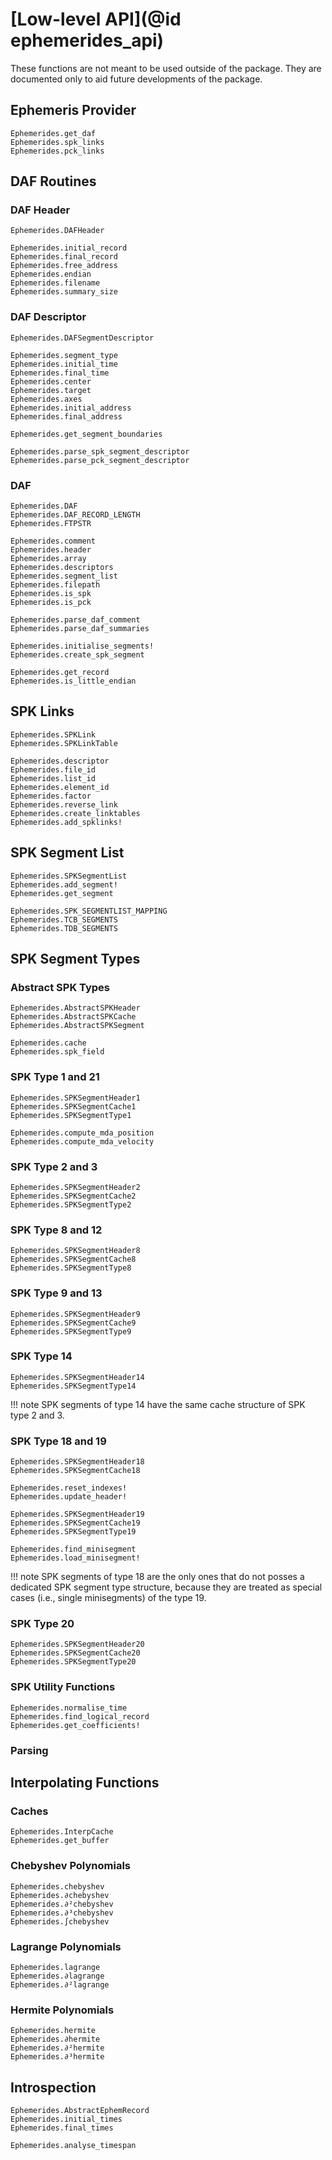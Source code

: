# [Low-level API](@id ephemerides_api)

These functions are not meant to be used outside of the package. They are documented 
only to aid future developments of the package.

## Ephemeris Provider 

```@docs
Ephemerides.get_daf 
Ephemerides.spk_links 
Ephemerides.pck_links
```

## DAF Routines 

### DAF Header
```@docs 
Ephemerides.DAFHeader 

Ephemerides.initial_record 
Ephemerides.final_record 
Ephemerides.free_address
Ephemerides.endian 
Ephemerides.filename 
Ephemerides.summary_size
```

### DAF Descriptor 
```@docs
Ephemerides.DAFSegmentDescriptor 

Ephemerides.segment_type 
Ephemerides.initial_time
Ephemerides.final_time
Ephemerides.center
Ephemerides.target
Ephemerides.axes
Ephemerides.initial_address
Ephemerides.final_address

Ephemerides.get_segment_boundaries

Ephemerides.parse_spk_segment_descriptor
Ephemerides.parse_pck_segment_descriptor
```

### DAF 

```@docs
Ephemerides.DAF
Ephemerides.DAF_RECORD_LENGTH
Ephemerides.FTPSTR

Ephemerides.comment
Ephemerides.header
Ephemerides.array
Ephemerides.descriptors
Ephemerides.segment_list
Ephemerides.filepath
Ephemerides.is_spk
Ephemerides.is_pck

Ephemerides.parse_daf_comment
Ephemerides.parse_daf_summaries

Ephemerides.initialise_segments!
Ephemerides.create_spk_segment

Ephemerides.get_record
Ephemerides.is_little_endian
```

## SPK Links 
```@docs 
Ephemerides.SPKLink 
Ephemerides.SPKLinkTable

Ephemerides.descriptor 
Ephemerides.file_id
Ephemerides.list_id
Ephemerides.element_id
Ephemerides.factor
Ephemerides.reverse_link
Ephemerides.create_linktables
Ephemerides.add_spklinks!
```

## SPK Segment List 
```@docs 
Ephemerides.SPKSegmentList 
Ephemerides.add_segment! 
Ephemerides.get_segment

Ephemerides.SPK_SEGMENTLIST_MAPPING
Ephemerides.TCB_SEGMENTS
Ephemerides.TDB_SEGMENTS
```

## SPK Segment Types 

### Abstract SPK Types 
```@docs 
Ephemerides.AbstractSPKHeader 
Ephemerides.AbstractSPKCache 
Ephemerides.AbstractSPKSegment

Ephemerides.cache 
Ephemerides.spk_field
```

### SPK Type 1 and 21
```@docs 
Ephemerides.SPKSegmentHeader1
Ephemerides.SPKSegmentCache1 
Ephemerides.SPKSegmentType1

Ephemerides.compute_mda_position 
Ephemerides.compute_mda_velocity
```

### SPK Type 2 and 3
```@docs 
Ephemerides.SPKSegmentHeader2
Ephemerides.SPKSegmentCache2
Ephemerides.SPKSegmentType2
```

### SPK Type 8 and 12
```@docs 
Ephemerides.SPKSegmentHeader8
Ephemerides.SPKSegmentCache8
Ephemerides.SPKSegmentType8
```

### SPK Type 9 and 13
```@docs
Ephemerides.SPKSegmentHeader9
Ephemerides.SPKSegmentCache9
Ephemerides.SPKSegmentType9
```

### SPK Type 14
```@docs
Ephemerides.SPKSegmentHeader14
Ephemerides.SPKSegmentType14
```

!!! note 
    SPK segments of type 14 have the same cache structure of SPK type 2 and 3.

### SPK Type 18 and 19
```@docs
Ephemerides.SPKSegmentHeader18
Ephemerides.SPKSegmentCache18

Ephemerides.reset_indexes!
Ephemerides.update_header!

Ephemerides.SPKSegmentHeader19
Ephemerides.SPKSegmentCache19
Ephemerides.SPKSegmentType19

Ephemerides.find_minisegment
Ephemerides.load_minisegment!
```

!!! note 
    SPK segments of type 18 are the only ones that do not posses a dedicated SPK segment type structure, because they are treated as special cases (i.e., single minisegments) of the type 19.

### SPK Type 20
```@docs 
Ephemerides.SPKSegmentHeader20
Ephemerides.SPKSegmentCache20
Ephemerides.SPKSegmentType20
```

### SPK Utility Functions 
```@docs 
Ephemerides.normalise_time
Ephemerides.find_logical_record 
Ephemerides.get_coefficients!
```

### Parsing 

## Interpolating Functions

### Caches 
```@docs 
Ephemerides.InterpCache 
Ephemerides.get_buffer
```

### Chebyshev Polynomials 

```@docs
Ephemerides.chebyshev
Ephemerides.∂chebyshev
Ephemerides.∂²chebyshev
Ephemerides.∂³chebyshev
Ephemerides.∫chebyshev
```

### Lagrange Polynomials 

```@docs 
Ephemerides.lagrange
Ephemerides.∂lagrange
Ephemerides.∂²lagrange
```

### Hermite Polynomials 

```@docs 
Ephemerides.hermite
Ephemerides.∂hermite
Ephemerides.∂²hermite
Ephemerides.∂³hermite
```

## Introspection 
```@docs 
Ephemerides.AbstractEphemRecord
Ephemerides.initial_times
Ephemerides.final_times

Ephemerides.analyse_timespan 
```




